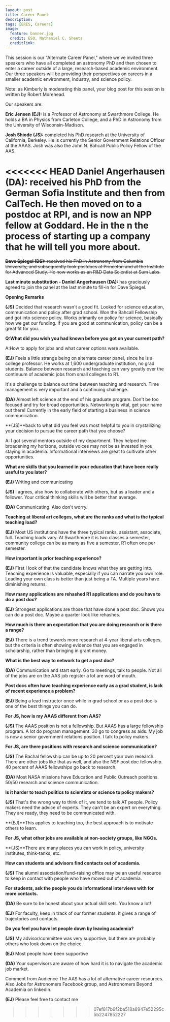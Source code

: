 ```yaml
---
layout: post
title: Career Panel
description:
tags: [ERES, Careers]
image:
  feature: banner.jpg
  credit: ESO, Nathaniel C. Sheetz
  creditlink: 
---
```


This session is our "Alternate Career Panel," where we've invited three speakers who have all completed an astronomy PhD and then chosen to enter a career outside of a large, research-based academic environment. Our three speakers will be providing their perspectives on careers in a smaller academic environment, industry, and science policy. 

Note: as Kimberly is moderating this panel, your blog post for this session is written by Robert Morehead.

Our speakers are:

**Eric Jensen (EJ):** is a Professor of Astronomy at Swarthmore College. He holds a BA in Physics from Carleton College, and a PhD in Astronomy from the University of Wisconsin-Madison.

**Josh Shiode (JS):** completed his PhD research at the University of California, Berkeley.
He is currently the Senior Government Relations Officer at the AAAS. Josh was also the John N. Bahcall Public Policy Fellow of the AAS.

<<<<<<< HEAD
**Daniel Angerhausen (DA):** received his PhD from the German Sofia Institute and then from CalTech. He then moved on to a postdoc at RPI, and is now an NPP fellow at Goddard. He in the n the process of starting up a company that he will tell you more about.
=======
~~**Dave Spiegel (DS):** received his PhD in Astronomy from Columbia University, and subsequently took postdocs at Princeton and at the Institute for Advanced Study. He now works as an R&D Data Scientist at Sum Labs.~~

**Last minute substitution - Daniel Angerhausen (DA):** has graciously agreed to join the panel at the last minute to fill-in for Dave  Spiegel.  


**Opening Remarks**

**(JS)** Decided that research wasn't a good fit. Looked for science education, communication and policy after grad school. Won the Bahcall Fellowship and got into science policy. Works primarily on policy for science, basically how we get our funding. If you are good at communication, policy can be a great fit for you. 
. 


**Q:What did you wish you had known before you got on your current path?**

A:How to apply for jobs and what career options were available. 



**(EJ)** Feels a little strange being on alternate career panel, since he is a college professor. He works at 1,600 undergraduate institution, no grad students.
Balance between research and teaching can vary greatly over the continuum of academic jobs from small colleges to R1. 

It's a challenge to balance out time between teaching and research. Time management is very important and a continuing challenge. 


**(DA)** Almost left science at the end of his graduate program. Don't be too focused and try for broad opportunities. Networking is vital, get your name out there! Currently in the early field of starting a business in science communication.

**(JS)**back to what did you feel was most helpful to you in crystallizing your decision to pursue the career path that you choose? 

A: I got several mentors outside of my department. They helped me broadening my horizons, outside voices may not be as invested in you staying in academia. Informational interviews are great to cultivate other opportunities. 

**What are skills that you learned in your education that have been really useful to you  later?** 

**(EJ)** Writing and communicating

**(JS)** I agrees, also how to collaborate with others, but as a leader and a follower. Your critical thinking skills will be better than average. 

**(DA)** Communicating. Also don't worry. 

**Teaching at liberal art colleges, what are the ranks and what is the typical teaching load?**

**(EJ)** Most US institutions have the three typical ranks, assistant, associate, full. Teaching loads vary. At Swarthmore it is two classes a semester, community college can be as many as five a semester, R1 often one per semester. 

**How important is prior teaching experience?**

**(EJ)** First I look of that the candidate knows what they are getting into. Teaching experience is valuable, especially if you can narrate you own role. Leading your own class is better than just being a TA. Multiple years have diminishing returns.

**How many applications are rehashed R1 applications and do you have to do a post doc?**

**(EJ)** Strongest applications are those that have done a post doc. Shows you can do a post doc. Maybe a quarter look like rehashes.

**How much is there an expectation that you are doing research or is there a range?**

**(EJ)** There is a trend towards more research at 4-year liberal arts colleges, but the criteria is often showing evidence that you are engaged in scholarship, rather than bringing in grant money.   

**What is the best way to network to get a post doc?**

**(DA)** Communication and start early. Go to meetings, talk to people. Not all of the jobs are on the AAS job register a lot are word of mouth.

**Post docs often have teaching experience early as a grad student, is lack of recent experience a problem?** 

**(EJ)** Being a lead instructor once while in grad school or as a post doc is one of the best things you can do. 

**For JS, how is my AAAS different from AAS?**

**(JS)** The AAAS position is not a fellowship. But AAAS has a large fellowship program. A lot do program management. 30 go to congress as aids. My job is now a senior government relations position. I talk to policy makers. 

**For JS, are there positions with research and science communication?**

**(JS)** The Bachal fellowship can be up to 20 percent your own research. There are other jobs like that as well, and also the NSF post doc fellowship. 40 percent of AAAS fellowships go back to research. 

**(DA)** Most NASA missions have Education and Public Outreach positions. 50/50 research and science communication. 

**Is it harder to teach politics to scientists or science to policy makers?**

**(JS)** That's the wrong way to think of it, we tend to talk AT people. Policy makers need the advice of experts. They can't be an expert on everything. They are ready, they need to be communicated with. 

**(EJ)**This applies to teaching too, the best approach is to motivate others to learn.     

**For JS, what other jobs are available at non-society groups, like NGOs.**

**(JS)**There are many places you can work in policy, university institutes, think-tanks, etc. 

**How can students and advisors find contacts out of academia.** 

**(JS)** The alumni association/fund-raising office may be an useful resource to keep in contact with people who have moved out of academia. 

**For students, ask the people you do informational interviews with for more contacts.** 

**(DA)** Be sure to be honest about your actual skill sets. You know a lot!

**(EJ)** For faculty, keep in track of our former students. It gives a range  of trajectories and contacts. 


**Do you feel you have let people down by leaving academia?**

**(JS)** My advisor/committee was very supportive, but there are probably others who look down on the choice. 

**(EJ)** Most people have been supportive

**(DA)** Your supervisors are aware of how hard it is to navigate the academic job market. 

Comment from Audience
The AAS has a lot of alternative career resources. Also Jobs for Astronomers Facebook group, and Astronomers Beyond Academia on linkedin. 

**(EJ)** Please feel free to contact me
  
>>>>>>> 07ef817b9f2ba518a8947e52295c5b2247852227


